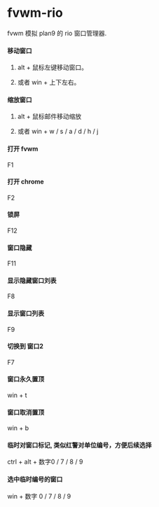 # fvwm-rio

fvwm 模拟 plan9 的 rio 窗口管理器.



#### 移动窗口

1. alt + 鼠标左键移动窗口。

2. 或者 win + 上下左右。



#### 缩放窗口

1. alt + 鼠标邮件移动缩放

2. 或者 win + w / s / a / d / h / j 


#### 打开 fvwm 

F1

#### 打开 chrome 

F2

#### 锁屏

F12


#### 窗口隐藏

F11

#### 显示隐藏窗口刘表  

F8

#### 显示窗口列表

F9

#### 切换到 窗口2 

F7

#### 窗口永久置顶

win + t 

#### 窗口取消置顶

win + b


#### 临时对窗口标记, 类似红警对单位编号，方便后续选择

ctrl + alt + 数字0 / 7 / 8 / 9 

#### 选中临时编号的窗口

win + 数字 0 / 7 / 8 / 9

